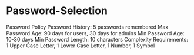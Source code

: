 # Password-Selection
Password Policy
Password History: 5 passwords remembered
Max Password Age: 90 days for users, 30 days for admins 
Min Password Age: 10-30 days
Min Password Length: 10 characters
Complexity Requirements: 1 Upper Case Letter, 1 Lower Case Letter, 1 Number, 1 Symbol


